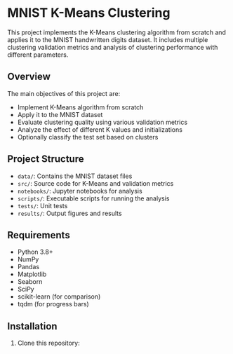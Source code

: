 # MNIST K-Means Clustering

This project implements the K-Means clustering algorithm from scratch and applies it to the MNIST handwritten digits dataset. It includes multiple clustering validation metrics and analysis of clustering performance with different parameters.

## Overview

The main objectives of this project are:
- Implement K-Means algorithm from scratch
- Apply it to the MNIST dataset
- Evaluate clustering quality using various validation metrics
- Analyze the effect of different K values and initializations
- Optionally classify the test set based on clusters

## Project Structure

- `data/`: Contains the MNIST dataset files
- `src/`: Source code for K-Means and validation metrics
- `notebooks/`: Jupyter notebooks for analysis
- `scripts/`: Executable scripts for running the analysis
- `tests/`: Unit tests
- `results/`: Output figures and results

## Requirements

- Python 3.8+
- NumPy
- Pandas
- Matplotlib
- Seaborn
- SciPy
- scikit-learn (for comparison)
- tqdm (for progress bars)

## Installation

1. Clone this repository:
